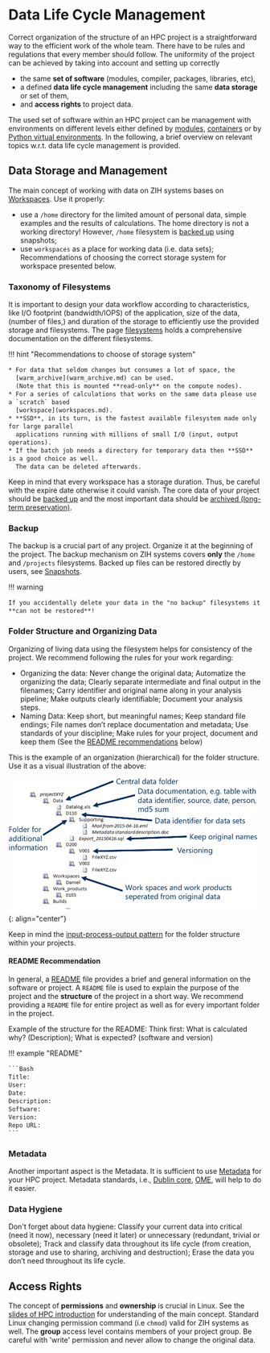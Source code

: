 # Data Life Cycle Management

Correct organization of the structure of an HPC project is a straightforward way to the efficient
work of the whole team. There have to be rules and regulations that every member should follow. The
uniformity of the project can be achieved by taking into account and setting up correctly

* the same **set of software** (modules, compiler, packages, libraries, etc),
* a defined **data life cycle management** including the same **data storage** or set of them,
* and **access rights** to project data.

The used set of software within an HPC project can be management with environments on different
levels either defined by [modules](../software/modules.md), [containers](../software/containers.md)
or by [Python virtual environments](../software/python_virtual_environments.md).
In the following, a brief overview on relevant topics w.r.t. data life cycle management is provided.

## Data Storage and Management

The main concept of working with data on ZIH systems bases on [Workspaces](workspaces.md). Use it
properly:

* use a `/home` directory for the limited amount of personal data, simple examples and the results
  of calculations. The home directory is not a working directory! However, `/home` filesystem is
  [backed up](#backup) using snapshots;
* use `workspaces` as a place for working data (i.e. data sets); Recommendations of choosing the
  correct storage system for workspace presented below.

### Taxonomy of Filesystems

It is important to design your data workflow according to characteristics, like I/O footprint
(bandwidth/IOPS) of the application, size of the data, (number of files,) and duration of the
storage to efficiently use the provided storage and filesystems.
The page [filesystems](file_systems.md) holds a comprehensive documentation on the different
filesystems.

!!! hint "Recommendations to choose of storage system"

    * For data that seldom changes but consumes a lot of space, the
      [warm_archive](warm_archive.md) can be used.
      (Note that this is mounted **read-only** on the compute nodes).
    * For a series of calculations that works on the same data please use a `scratch` based
      [workspace](workspaces.md).
    * **SSD**, in its turn, is the fastest available filesystem made only for large parallel
      applications running with millions of small I/O (input, output operations).
    * If the batch job needs a directory for temporary data then **SSD** is a good choice as well.
      The data can be deleted afterwards.

Keep in mind that every workspace has a storage duration. Thus, be careful with the expire date
otherwise it could vanish. The core data of your project should be [backed up](#backup) and the most
important data should be [archived (long-term preservation)](longterm_preservation.md).

### Backup

The backup is a crucial part of any project. Organize it at the beginning of the project. The
backup mechanism on ZIH systems covers **only** the `/home` and `/projects` filesystems. Backed up
files can be restored directly by users, see [Snapshots](permanent.md#snapshots).

!!! warning

    If you accidentally delete your data in the "no backup" filesystems it **can not be restored**!

### Folder Structure and Organizing Data

Organizing of living data using the filesystem helps for consistency of the
project. We recommend following the rules for your work regarding:

* Organizing the data: Never change the original data; Automatize the organizing the data; Clearly
  separate intermediate and final output in the filenames; Carry identifier and original name
  along in your analysis pipeline; Make outputs clearly identifiable; Document your analysis
  steps.
* Naming Data: Keep short, but meaningful names; Keep standard file endings; File names
  don’t replace documentation and metadata; Use standards of your discipline; Make rules for your
  project, document and keep them (See the [README recommendations](#readme-recommendation) below)

This is the example of an organization (hierarchical) for the folder structure. Use it as a visual
illustration of the above:

![Organizing_Data-using_file_systems.png](misc/Organizing_Data-using_file_systems.png)
{: align="center"}

Keep in mind the [input-process-output pattern](https://en.wikipedia.org/wiki/IPO_model#Programming)
for the folder structure within your projects.

#### README Recommendation

In general, a [README](https://en.wikipedia.org/wiki/README) file provides a brief and general
information on the software or project. A `README` file is used to explain the purpose of the
project and the **structure** of the project in a short way. We recommend providing a `README` file
for entire project as well as for every important folder in the project.

Example of the structure for the README: Think first: What is calculated why? (Description); What is
expected? (software and version)

!!! example "README"

    ```Bash
    Title:
    User:
    Date:
    Description:
    Software:
    Version:
    Repo URL:
    ```

### Metadata

Another important aspect is the Metadata. It is sufficient to use
[Metadata](longterm_preservation.md#what-are-meta-data) for your HPC project. Metadata
standards, i.e.,
[Dublin core](http://dublincore.org/resources/metadata-basics/),
[OME](https://www.openmicroscopy.org/),
will help to do it easier.

### Data Hygiene

Don't forget about data hygiene: Classify your current data into critical (need it now), necessary
(need it later) or unnecessary (redundant, trivial or obsolete); Track and classify data throughout
its life cycle (from creation, storage and use to sharing, archiving and destruction); Erase the data
you don’t need throughout its life cycle.

## Access Rights

The concept of **permissions** and **ownership** is crucial in Linux. See the
[slides of HPC introduction](../misc/HPC-Introduction.pdf) for understanding of the main concept.
Standard Linux changing permission command (i.e `chmod`) valid for ZIH systems as well. The
**group** access level contains members of your project group. Be careful with 'write' permission
and never allow to change the original data.
